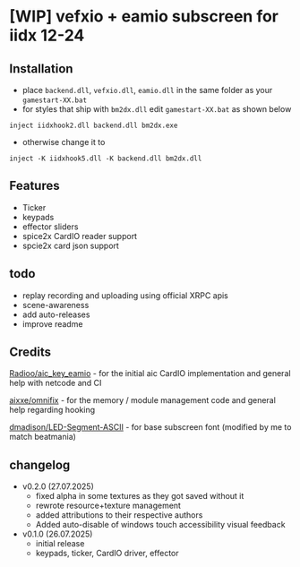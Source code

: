 ﻿# [WIP] vefxio + eamio subscreen for iidx 12-24

## Installation
- place `backend.dll`, `vefxio.dll`, `eamio.dll` in the same folder as your `gamestart-XX.bat`
- for styles that ship with `bm2dx.dll` edit `gamestart-XX.bat` as shown below
```
inject iidxhook2.dll backend.dll bm2dx.exe
```
- otherwise change it to
```
inject -K iidxhook5.dll -K backend.dll bm2dx.dll
```

## Features
- Ticker
- keypads
- effector sliders
- spice2x CardIO reader support
- spcie2x card json support
## todo
- replay recording and uploading using official XRPC apis
- scene-awareness
- add auto-releases
- improve readme

## Credits
[Radioo/aic_key_eamio](https://github.com/Radioo/aic_key_eamio) - for the initial aic CardIO implementation and general help with netcode and CI

[aixxe/omnifix](https://github.com/aixxe/omnifix) - for the memory / module management code and general help regarding hooking

[dmadison/LED-Segment-ASCII](https://github.com/dmadison/LED-Segment-ASCII) - for base subscreen font (modified by me to match beatmania)

## changelog
- v0.2.0 (27.07.2025)
	- fixed alpha in some textures as they got saved without it
	- rewrote resource+texture management
	- added attributions to their respective authors
	- Added auto-disable of  windows touch accessibility visual feedback
- v0.1.0 (26.07.2025)
	- initial release
	- keypads, ticker, CardIO driver, effector
